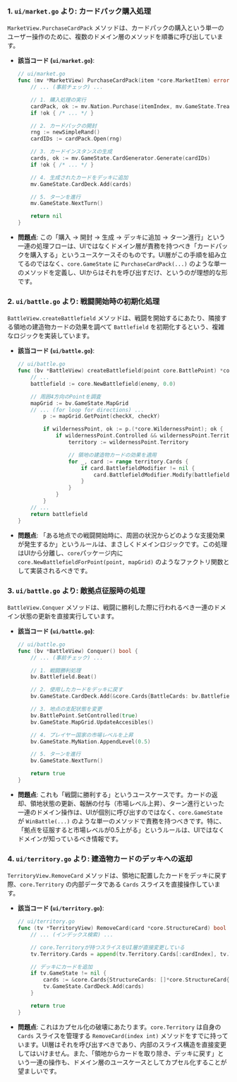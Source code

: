 ### 1. `ui/market.go` より: カードパック購入処理

`MarketView.PurchaseCardPack` メソッドは、カードパックの購入という単一のユーザー操作のために、複数のドメイン層のメソッドを順番に呼び出しています。

- **該当コード (`ui/market.go`)**:
  ```go
  // ui/market.go
  func (mv *MarketView) PurchaseCardPack(item *core.MarketItem) error {
      // ... (事前チェック) ...

      // 1. 購入処理の実行
      cardPack, ok := mv.Nation.Purchase(itemIndex, mv.GameState.Treasury)
      if !ok { /* ... */ }

      // 2. カードパックの開封
      rng := newSimpleRand()
      cardIDs := cardPack.Open(rng)

      // 3. カードインスタンスの生成
      cards, ok := mv.GameState.CardGenerator.Generate(cardIDs)
      if !ok { /* ... */ }

      // 4. 生成されたカードをデッキに追加
      mv.GameState.CardDeck.Add(cards)

      // 5. ターンを進行
      mv.GameState.NextTurn()

      return nil
  }
  ```

- **問題点**:
  この「購入 → 開封 → 生成 → デッキに追加 → ターン進行」という一連の処理フローは、UIではなくドメイン層が責務を持つべき「カードパックを購入する」というユースケースそのものです。UI層がこの手順を組み立てるのではなく、`core.GameState` に `PurchaseCardPack(...)` のような単一のメソッドを定義し、UIからはそれを呼び出すだけ、というのが理想的な形です。

### 2. `ui/battle.go` より: 戦闘開始時の初期化処理

`BattleView.createBattlefield` メソッドは、戦闘を開始するにあたり、隣接する領地の建造物カードの効果を調べて `Battlefield` を初期化するという、複雑なロジックを実装しています。

- **該当コード (`ui/battle.go`)**:
  ```go
  // ui/battle.go
  func (bv *BattleView) createBattlefield(point core.BattlePoint) *core.Battlefield {
      // ...
      battlefield := core.NewBattlefield(enemy, 0.0)

      // 周囲4方向のPointを調査
      mapGrid := bv.GameState.MapGrid
      // ... (for loop for directions) ...
          p := mapGrid.GetPoint(checkX, checkY)

          if wildernessPoint, ok := p.(*core.WildernessPoint); ok {
              if wildernessPoint.Controlled && wildernessPoint.Territory != nil {
                  territory := wildernessPoint.Territory

                  // 領地の建造物カードの効果を適用
                  for _, card := range territory.Cards {
                      if card.BattlefieldModifier != nil {
                          card.BattlefieldModifier.Modify(battlefield)
                      }
                  }
              }
          }
      // ...
      return battlefield
  }
  ```

- **問題点**:
  「ある地点での戦闘開始時に、周囲の状況からどのような支援効果が発生するか」というルールは、まさしくドメインロジックです。この処理はUIから分離し、`core`パッケージ内に `core.NewBattlefieldForPoint(point, mapGrid)` のようなファクトリ関数として実装されるべきです。

### 3. `ui/battle.go` より: 敵拠点征服時の処理

`BattleView.Conquer` メソッドは、戦闘に勝利した際に行われるべき一連のドメイン状態の更新を直接実行しています。

- **該当コード (`ui/battle.go`)**:
  ```go
  // ui/battle.go
  func (bv *BattleView) Conquer() bool {
      // ... (事前チェック) ...

      // 1. 戦闘勝利処理
      bv.Battlefield.Beat()

      // 2. 使用したカードをデッキに戻す
      bv.GameState.CardDeck.Add(&core.Cards{BattleCards: bv.Battlefield.BattleCards})

      // 3. 地点の支配状態を変更
      bv.BattlePoint.SetControlled(true)
      bv.GameState.MapGrid.UpdateAccesibles()

      // 4. プレイヤー国家の市場レベルを上昇
      bv.GameState.MyNation.AppendLevel(0.5)

      // 5. ターンを進行
      bv.GameState.NextTurn()

      return true
  }
  ```

- **問題点**:
  これも「戦闘に勝利する」というユースケースです。カードの返却、領地状態の更新、報酬の付与（市場レベル上昇）、ターン進行といった一連のドメイン操作は、UIが個別に呼び出すのではなく、`core.GameState` が `WinBattle(...)` のような単一のメソッドで責務を持つべきです。特に、「拠点を征服すると市場レベルが0.5上がる」というルールは、UIではなくドメインが知っているべき情報です。

### 4. `ui/territory.go` より: 建造物カードのデッキへの返却

`TerritoryView.RemoveCard` メソッドは、領地に配置したカードをデッキに戻す際、`core.Territory` の内部データである `Cards` スライスを直接操作しています。

- **該当コード (`ui/territory.go`)**:
  ```go
  // ui/territory.go
  func (tv *TerritoryView) RemoveCard(card *core.StructureCard) bool {
      // ... (インデックス検索) ...

      // core.Territoryが持つスライスをUI層が直接変更している
      tv.Territory.Cards = append(tv.Territory.Cards[:cardIndex], tv.Territory.Cards[cardIndex+1:]...)

      // デッキにカードを追加
      if tv.GameState != nil {
          cards := &core.Cards{StructureCards: []*core.StructureCard{card}}
          tv.GameState.CardDeck.Add(cards)
      }

      return true
  }
  ```

- **問題点**:
  これはカプセル化の破壊にあたります。`core.Territory` は自身の `Cards` スライスを管理する `RemoveCard(index int)` メソッドをすでに持っています。UI層はそれを呼び出すべきであり、内部のスライス構造を直接変更してはいけません。また、「領地からカードを取り除き、デッキに戻す」という一連の操作も、ドメイン層のユースケースとしてカプセル化することが望ましいです。
